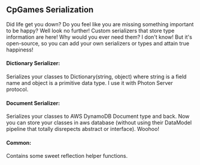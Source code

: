 ## CpGames Serialization

Did life get you down? Do you feel like you are missing something important to be happy? Well look no further! Custom serializers that store type information are here! Why would you ever need them? I don't know! But it's open-source, so you can add your own serializers or types and attain true happiness!

#### Dictionary Serializer:

Serializes your classes to Dictionary(string, object) where string is a field name and object is a primitive data type. I use it with Photon Server protocol.

#### Document Serializer:

Serializes your classes to AWS DynamoDB Document type and back. Now you can store your classes in aws database (without using their DataModel pipeline that totally disrepects abstract or interface). Woohoo!

#### Common:

Contains some sweet reflection helper functions.